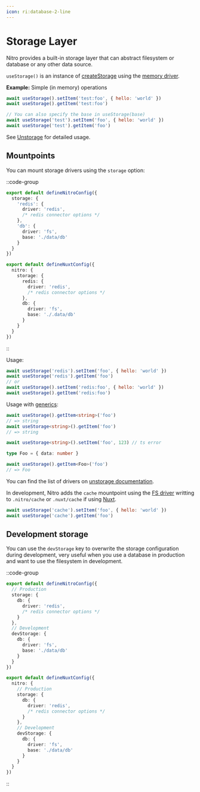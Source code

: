```yaml
---
icon: ri:database-2-line
---
```


# Storage Layer

Nitro provides a built-in storage layer that can abstract filesystem or database or any other data source.

`useStorage()` is an instance of [createStorage](https://unstorage.unjs.io/usage) using the [memory driver](https://unstorage.unjs.io/drivers/memory).

**Example:** Simple (in memory) operations

```js
await useStorage().setItem('test:foo', { hello: 'world' })
await useStorage().getItem('test:foo')

// You can also specify the base in useStorage(base)
await useStorage('test').setItem('foo', { hello: 'world' })
await useStorage('test').getItem('foo')
```

See [Unstorage](https://unstorage.unjs.io/usage) for detailed usage.

## Mountpoints

You can mount storage drivers using the `storage` option:

::code-group
```ts [nitro.config.ts]
export default defineNitroConfig({
  storage: {
    'redis': {
      driver: 'redis',
      /* redis connector options */
    },
    'db': {
      driver: 'fs',
      base: './data/db'
    }
  }
})
```
```ts [nuxt.config.ts]
export default defineNuxtConfig({
  nitro: {
    storage: {
      redis: {
        driver: 'redis',
        /* redis connector options */
      },
      db: {
        driver: 'fs',
        base: './.data/db'
      }
    }
  }
})
```
::

Usage:

```js
await useStorage('redis').setItem('foo', { hello: 'world' })
await useStorage('redis').getItem('foo')
// or
await useStorage().setItem('redis:foo', { hello: 'world' })
await useStorage().getItem('redis:foo')
```

Usage with [generics](https://unstorage.unjs.io/usage#type-inference):

```ts
await useStorage().getItem<string>('foo')
// => string
await useStorage<string>().getItem('foo')
// => string

await useStorage<string>().setItem('foo', 123) // ts error

type Foo = { data: number }

await useStorage().getItem<Foo>('foo')
// => Foo
```

You can find the list of drivers on [unstorage documentation](https://unstorage.unjs.io/).

In development, Nitro adds the `cache` mountpoint using the [FS driver](https://unstorage.unjs.io/drivers/fs) writting to `.nitro/cache` or `.nuxt/cache` if using [Nuxt](https://nuxt.com).

```js
await useStorage('cache').setItem('foo', { hello: 'world' })
await useStorage('cache').getItem('foo')
```


## Development storage

You can use the `devStorage` key to overwrite the storage configuration during development, very useful when you use a database in production and want to use the filesystem in development.

::code-group
```ts [nitro.config.ts]
export default defineNitroConfig({
  // Production
  storage: {
    db: {
      driver: 'redis',
      /* redis connector options */
    }
  },
  // Development
  devStorage: {
    db: {
      driver: 'fs',
      base: './data/db'
    }
  }
})
```
```ts [nuxt.config.ts]
export default defineNuxtConfig({
  nitro: {
    // Production
    storage: {
      db: {
        driver: 'redis',
        /* redis connector options */
      }
    },
    // Development
    devStorage: {
      db: {
        driver: 'fs',
        base: './data/db'
      }
    }
  }
})
```
::
